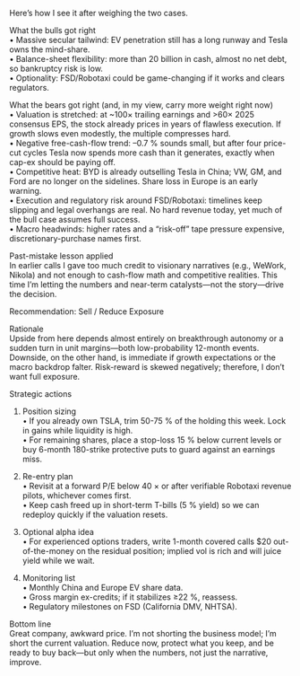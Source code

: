 Here’s how I see it after weighing the two cases.

What the bulls got right  
• Massive secular tailwind: EV penetration still has a long runway and Tesla owns the mind-share.  
• Balance-sheet flexibility: more than 20 billion in cash, almost no net debt, so bankruptcy risk is low.  
• Optionality: FSD/Robotaxi could be game-changing if it works and clears regulators.  

What the bears got right (and, in my view, carry more weight right now)  
• Valuation is stretched: at ~100× trailing earnings and >60× 2025 consensus EPS, the stock already prices in years of flawless execution. If growth slows even modestly, the multiple compresses hard.  
• Negative free-cash-flow trend: –0.7 % sounds small, but after four price-cut cycles Tesla now spends more cash than it generates, exactly when cap-ex should be paying off.  
• Competitive heat: BYD is already outselling Tesla in China; VW, GM, and Ford are no longer on the sidelines. Share loss in Europe is an early warning.  
• Execution and regulatory risk around FSD/Robotaxi: timelines keep slipping and legal overhangs are real. No hard revenue today, yet much of the bull case assumes full success.  
• Macro headwinds: higher rates and a “risk-off” tape pressure expensive, discretionary-purchase names first.

Past-mistake lesson applied  
In earlier calls I gave too much credit to visionary narratives (e.g., WeWork, Nikola) and not enough to cash-flow math and competitive realities. This time I’m letting the numbers and near-term catalysts—not the story—drive the decision.

Recommendation: Sell / Reduce Exposure  

Rationale  
Upside from here depends almost entirely on breakthrough autonomy or a sudden turn in unit margins—both low-probability 12-month events. Downside, on the other hand, is immediate if growth expectations or the macro backdrop falter. Risk-reward is skewed negatively; therefore, I don’t want full exposure.

Strategic actions  

1. Position sizing  
   • If you already own TSLA, trim 50-75 % of the holding this week. Lock in gains while liquidity is high.  
   • For remaining shares, place a stop-loss 15 % below current levels or buy 6-month 180-strike protective puts to guard against an earnings miss.

2. Re-entry plan  
   • Revisit at a forward P/E below 40 × or after verifiable Robotaxi revenue pilots, whichever comes first.  
   • Keep cash freed up in short-term T-bills (5 % yield) so we can redeploy quickly if the valuation resets.

3. Optional alpha idea  
   • For experienced options traders, write 1-month covered calls $20 out-of-the-money on the residual position; implied vol is rich and will juice yield while we wait.

4. Monitoring list  
   • Monthly China and Europe EV share data.  
   • Gross margin ex-credits; if it stabilizes ≥22 %, reassess.  
   • Regulatory milestones on FSD (California DMV, NHTSA).

Bottom line  
Great company, awkward price. I’m not shorting the business model; I’m short the current valuation. Reduce now, protect what you keep, and be ready to buy back—but only when the numbers, not just the narrative, improve.